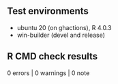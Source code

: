 ## Test environments

* ubuntu 20 (on ghactions), R 4.0.3
* win-builder (devel and release)

## R CMD check results

0 errors | 0 warnings | 0 note
